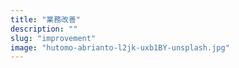 ```yaml
---
title: "業務改善"
description: ""
slug: "improvement"
image: "hutomo-abrianto-l2jk-uxb1BY-unsplash.jpg"
---
```

